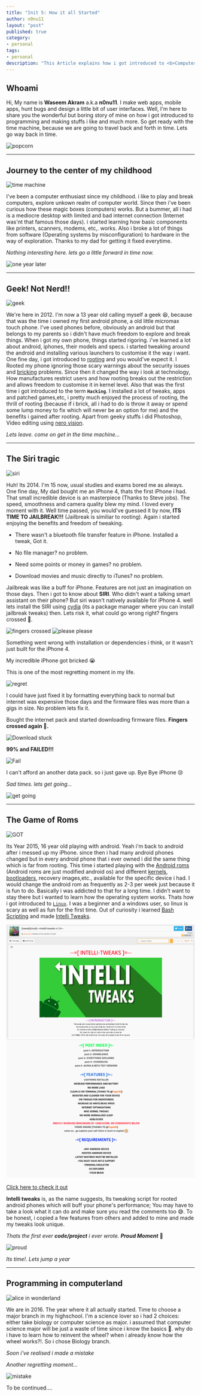 ```yaml
---
title: "Init 5: How it all Started"
author: n0nu11
layout: "post"
published: true
category:
- personal
tags:
- personal
description: "This Article explains how i got introduced to <b>Computers, Kernels, Operating systems, Programming languages</b> and pretty much all the foundations that made me where i am now in <b>2020</b> by surfing through my history with the Time machine"
---
```

## Whoami

Hi, My name is __Waseem Akram__ a.k.a **n0nu11**. I make web apps, mobile apps, hunt bugs and design a little bit of user interfaces.
Well, I'm here to share you the wonderful but boring story of mine on how i got introduced to programming and making stuffs i like and much more. So get ready with the time machine, because we are going to travel back and forth in time. Lets go way back in time.

![popcorn](https://media.giphy.com/media/tyqcJoNjNv0Fq/giphy.gif)

---

## Journey to the center of my childhood

![time machine](https://media.giphy.com/media/kxAX99ncvbPk4/giphy.gif)

I've been a computer enthusiast since my childhood. i like to play and break computers, explore unkown realm of computer world. Since then i've been curious how these magic boxes (computers) works. But a bummer, all i had is a mediocre desktop with limited and bad internet connection (Internet was'nt that famous those days). i started learning how basic components like printers, scanners, modems, etc,. works. Also i broke a lot of things from software (Operating systems by misconfiguration) to hardware in the way of exploration. Thanks to my dad for getting it fixed everytime.

_Nothing interesting here. lets go a little forward in time now._

![one year later](https://media.giphy.com/media/chPWemdEXVzD0Zhcce/giphy.gif)

---

## Geek! Not Nerd!!

![geek](https://media.giphy.com/media/s5u4GijpxgG4M/giphy.gif)

We're here in 2012. I'm now a 13 year old calling myself a geek 😆, because that was the time i owned my first android phone, a old little micromax touch phone. I've used phones before, obviously an android but that belongs to my parents so i didn't have much freedom to explore and break things. When i got my own phone, things started rigoring. i've learned a lot about android, iphones, their models and specs. i started tweaking around the android and installing various launchers to customise it the way i want. One fine day, i got introduced to [rooting](https://en.wikipedia.org/wiki/Rooting_(Android)) and you would've expect it. I Rooted my phone ignoring those scary warnings about the security issues and [bricking](https://en.wikipedia.org/wiki/Brick_(electronics)) problems. Since then it changed the way i look at technology, How manufactures restrict users and how rooting breaks out the restriction and allows freedom to customise it in kernel level. Also that was the first time i got introduced to the term **`Hacking`**. I installed a lot of tweaks, apps and patched games,etc, i pretty much enjoyed the process of rooting, the thrill of rooting (because if i brick, all i had to do is throw it away or spend some lump money to fix which will never be an option for me) and the benefits i gained after rooting. Apart from geeky stuffs i did Photoshop, Video editing using [nero vision](https://en.wikipedia.org/wiki/Nero_Vision).

_Lets leave. come on get in the time machine..._

---

## The Siri tragic

![siri](https://media.giphy.com/media/xTkcERIlUQywNbOlYA/giphy.gif)

Huh! Its 2014. I'm 15 now, usual studies and exams bored me as always. One fine day, My dad bought me an iPhone 4, thats the first iPhone i had. That small incredible device is an masterpiece (Thanks to Steve jobs). The speed, smoothness and camera quality blew my mind. I loved every moment with it. Well time passed, you would've guessed it by now, **ITS TIME TO JAILBREAK!!!** (Jailbreak is similiar to rooting). Again i started enjoying the benefits and freedom of tweaking.

- There wasn't a bluetooth file transfer feature in iPhone. Installed a tweak, Got it.
  
- No file manager? no problem.
  
- Need some points or money in games? no problem.
  
- Download movies and music directly to iTunes? no problem.
  
Jailbreak was like a buff for iPhone. Features are not just an imagination on those days. Then i got to know about **SIRI**. Who didn't want a talking smart assistant on their phone? But siri wasn't natively available for iPhone 4. well lets install the SIRI using [cydia](https://en.wikipedia.org/wiki/Cydia) (its a package manager where you can install jailbreak tweaks) then. Lets risk it, what could go wrong right? fingers crossed 🤞.

![fingers crossed](https://media.giphy.com/media/l0NwNrl4BtDD7JCx2/giphy.gif)
![please please](https://media.giphy.com/media/3orieTfp1MeFLiBQR2/giphy.gif)

Something went wrong with installation or dependencies i think, or it wasn't just built for the iPhone 4.

My incredible iPhone got bricked 😭

This is one of the most regretting moment in my life.

![regret](https://media.giphy.com/media/3oEjHGnY8oB4BHVTP2/giphy.gif)

I could have just fixed it by formatting everything back to normal but internet was expensive those days and the firmware files was more than a gigs in size. No problem lets fix it.

Bought the internet pack and started downloading firmware files. **Fingers crossed again 🤞.**

![Download stuck](https://media.giphy.com/media/3o7TKWzRShjaQxMGCk/giphy.gif)

**99% and FAILED!!!**

![Fail](https://media.giphy.com/media/l3V0DBUt0chMCKBKo/giphy.gif)

I can't afford an another data pack. so i just gave up. Bye Bye iPhone 😢

_Sad times. lets get going..._

![get going](https://media.giphy.com/media/xUOxf3aToeyp6EqURq/giphy.gif)

---

## The Game of Roms

![GOT](https://media.giphy.com/media/iwVHUKnyvZKEg/giphy.gif)

Its Year 2015, 16 year old playing with android. Yeah i'm back to android after i messed up my iPhone. since then i had many android phones changed but in every android phone that i ever owned i did the same thing which is far from rooting. This time i started playing with the [Android roms](https://en.wikipedia.org/wiki/List_of_custom_Android_distributions) (Android roms are just modified android os) and different [kernels](https://en.wikipedia.org/wiki/Kernel_(operating_system)), [bootloaders](https://en.wikipedia.org/wiki/Booting), recovery images,etc., available for the specific device i had. I would change the android rom as frequently as 2-3 per week just because it is fun to do. Basically i was addicted to that for a long time. I didn't want to stay there but i wanted to learn how the operating system works. Thats how i got introduced to [`Linux`](https://en.wikipedia.org/wiki/Linux). I was a beginner and a windows user, so linux is scary as well as fun for the first time. Out of curiosity i learned [Bash Scripting](https://en.wikipedia.org/wiki/Bash_(Unix_shell)) and made [Intelli Tweaks](https://forum.xda-developers.com/android/software-hacking/mod-intelli-tweaks-t3159308).

![Intelli tweaks](/assets/images/intelli_tweaks.png)
![Intelli tweaks 2](/assets/images/intelli_tweaks_2.png)

<a href="https://forum.xda-developers.com/android/software-hacking/mod-intelli-tweaks-t3159308" >Click here to check it out</a>

**Intelli tweaks** is, as the name suggests, Its tweaking script for rooted android phones which will buff your phone's performance; You may have to take a look what it can do and make sure you read the comments too 😅. To be honest, i copied a few features from others and added to mine and made my tweaks look unique.

_Thats the first ever **code/project** i ever wrote. **Proud Moment**_ 🎉

<!-- ![proud](https://media.giphy.com/media/l0He0cVv8lGggpruo/giphy.gif) -->
![proud](https://media.giphy.com/media/EbeugHT06pCr6/giphy.gif)

_Its time!. Lets jump a year_

---

## Programming in computerland

![alice in wonderland](https://media.giphy.com/media/38NNXN3e9ThTi/giphy.gif)

We are in 2016. The year where it all actually started. Time to choose a major branch in my highschool. I'm a science lover so i had 2 choices: either take biology or computer science as major. i assumed that computer science major will be just a waste of time since i know the basics 🤨. why do i have to learn how to reinvent the wheel? when i already know how the wheel works?!. So i chose Biology branch.

_Soon i've realised i made a mistake_

_Another regretting moment..._

![mistake](https://media.giphy.com/media/qUn01S2U4I46s/giphy.gif)


To be continued....